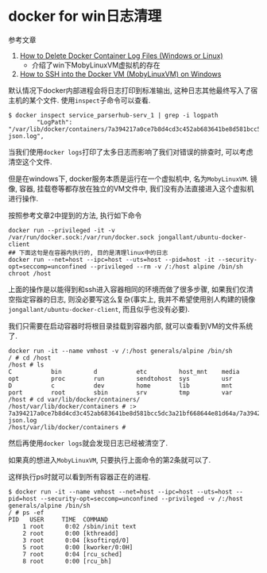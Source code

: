 # docker for win日志清理

参考文章

1. [How to Delete Docker Container Log Files (Windows or Linux) ](https://blog.jongallant.com/2017/11/delete-docker-container-log-files/)
    - 介绍了win下MobyLinuxVM虚拟机的存在
2. [How to SSH into the Docker VM (MobyLinuxVM) on Windows ](https://blog.jongallant.com/2017/11/ssh-into-docker-vm-windows/)

默认情况下docker内部进程会将日志打印到标准输出, 这种日志其他最终写入了宿主机的某个文件. 使用`inspect`子命令可以查看.

```
$ docker inspect service_parserhub-serv_1 | grep -i logpath
        "LogPath": "/var/lib/docker/containers/7a394217a0ce7b8d4cd3c452ab683641be8d581bcc5dc3a21bf668644e81d64a/7a394217a0ce7b8d4cd3c452ab683641be8d581bcc5dc3a21bf668644e81d64a-json.log",
```

当我们使用`docker logs`打印了太多日志而影响了我们对错误的排查时, 可以考虑清空这个文件.

但是在windows下, docker服务本质是运行在一个虚拟机中, 名为`MobyLinuxVM`. 镜像, 容器, 挂载卷等都存放在独立的VM文件中, 我们没有办法直接进入这个虚拟机进行操作.

按照参考文章2中提到的方法, 执行如下命令

```
docker run --privileged -it -v /var/run/docker.sock:/var/run/docker.sock jongallant/ubuntu-docker-client 
## 下面这句是在容器内执行的, 目的是清理linux中的日志
docker run --net=host --ipc=host --uts=host --pid=host -it --security-opt=seccomp=unconfined --privileged --rm -v /:/host alpine /bin/sh
chroot /host
```

上面的操作是以能得到和ssh进入容器相同的环境而做了很多步骤, 如果我们仅清空指定容器的日志, 则没必要写这么复杂(事实上, 我并不希望使用别人构建的镜像`jongallant/ubuntu-docker-client`, 而且似乎也没有必要). 

我们只需要在启动容器时将根目录挂载到容器内部, 就可以查看到VM的文件系统了.

```
docker run -it --name vmhost -v /:/host generals/alpine /bin/sh
/ # cd /host
/host # ls
C           bin         d           etc         host_mnt    media       opt         proc        run         sendtohost  sys         usr
D           c           dev         home        lib         mnt         port        root        sbin        srv         tmp         var
/host # cd var/lib/docker/containers/
/host/var/lib/docker/containers # :> 7a394217a0ce7b8d4cd3c452ab683641be8d581bcc5dc3a21bf668644e81d64a/7a394217a0ce7b8d4cd3c452ab683641be8d581bcc5dc3a21bf668644e81d64a-json.log
/host/var/lib/docker/containers #
```

然后再使用`docker logs`就会发现日志已经被清空了.

如果真的想进入`MobyLinuxVM`, 只要执行上面命令的第2条就可以了.

这样执行ps时就可以看到所有容器正在的进程.

```console
$ docker run -it --name vmhost --net=host --ipc=host --uts=host --pid=host --security-opt=seccomp=unconfined --privileged -v /:/host generals/alpine /bin/sh
/ # ps -ef
PID   USER     TIME  COMMAND
    1 root      0:02 /sbin/init text
    2 root      0:00 [kthreadd]
    3 root      0:04 [ksoftirqd/0]
    5 root      0:00 [kworker/0:0H]
    7 root      0:04 [rcu_sched]
    8 root      0:00 [rcu_bh]
```
